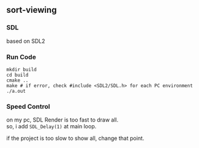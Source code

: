 ## sort-viewing

### SDL

based on SDL2

### Run Code

```
mkdir build
cd build
cmake ..
make # if error, check #include <SDL2/SDL.h> for each PC environment
./a.out
```

### Speed Control

on my pc, SDL Render is too fast to draw all.  
so, i add `SDL_Delay(1)` at main loop.

if the project is too slow to show all, change that point.
